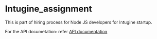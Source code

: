 # Intugine_assignment
This is part of hiring process for Node JS developers for Intugine startup.

For the API documetation: refer [API documentation](https://github.com/VARSHITHAGANJI/Intugine_assignment/blob/main/Intugine.md)
